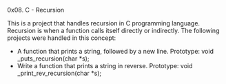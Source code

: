 0x08. C - Recursion

This is a project that handles recursion in C programming language.
Recursion is when a function calls itself directly or indirectly.
The following projects were handled in this concept:
- A function that prints a string, followed by a new line.
Prototype: void _puts_recursion(char *s);
- Write a function that prints a string in reverse.
Prototype: void _print_rev_recursion(char *s);